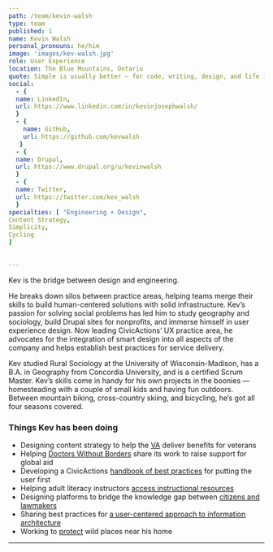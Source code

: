 ```yaml
---
path: /team/kevin-walsh
type: team
published: 1
name: Kevin Walsh
personal_pronouns: he/him
image: 'images/kev-walsh.jpg'
role: User Experience
location: The Blue Mountains, Ontario
quote: Simple is usually better — for code, writing, design, and life in general.
social: 
  - {
  name: LinkedIn,
  url: https://www.linkedin.com/in/kevinjosephwalsh/
  }
  - {
    name: GitHub,
    url: https://github.com/kevwalsh
   }
  - {
  name: Drupal,
  url: https://www.drupal.org/u/kevinwalsh
  }
  - {
  name: Twitter,
  url: https://twitter.com/kev_walsh
  }
specialties: [ "Engineering + Design",
Content Strategy,
Simplicity,
Cycling
]

  
---
```


Kev is the bridge between design and engineering.

He breaks down silos between practice areas, helping teams merge their skills to build human-centered solutions with solid infrastructure. Kev’s passion for solving social problems has led him to study geography and sociology, build Drupal sites for nonprofits, and immerse himself in user experience design. Now leading CivicActions’ UX practice area, he advocates for the integration of smart design into all aspects of the company and helps establish best practices for service delivery.

Kev studied Rural Sociology at the University of Wisconsin-Madison, has a B.A. in Geography from Concordia University, and is a certified Scrum Master. Kev’s skills come in handy for his own projects in the boonies — homesteading with a couple of small kids and having fun outdoors. Between mountain biking, cross-country skiing, and bicycling, he’s got all four seasons covered.




### Things Kev has been doing
* Designing content strategy to help the [VA](https://www.va.gov/) deliver benefits for veterans
* Helping [Doctors Without Borders](https://civicactions.com/case-study/msf) share its work to raise support for global aid 
* Developing a CivicActions [handbook of best practices](https://handbook.civicactions.com/en/latest/10-ux/services/README/) for putting the user first
* Helping adult literacy instructors [access instructional resources](https://lincs.ed.gov/programs/studentachievementinreading)
* Designing platforms to bridge the knowledge gap between [citizens and lawmakers](https://civicactions.com/case-study/digital-democracy)
* Sharing best practices for [a user-centered approach to information architecture](https://www.drupalgovcon.org/2018/program/sessions/component-driven-content-strategy-deagov-and-doctorswithoutbordersorg)
* Working to [protect](http://www.kolaporetrails.org/) wild places near his home


-------------------------------
